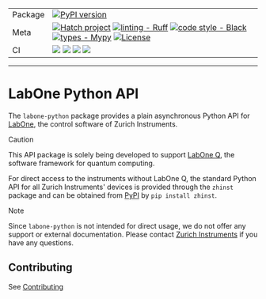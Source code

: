 | | |
| --- | --- |
| Package | [![PyPI version](https://badge.fury.io/py/labone.svg)](https://badge.fury.io/py/labone) |
| Meta | [![Hatch project](https://img.shields.io/badge/%F0%9F%A5%9A-Hatch-4051b5.svg)](https://github.com/pypa/hatch) [![linting - Ruff](https://img.shields.io/endpoint?url=https://raw.githubusercontent.com/charliermarsh/ruff/main/assets/badge/v0.json)](https://github.com/charliermarsh/ruff) [![code style - Black](https://img.shields.io/badge/code%20style-black-000000.svg)](https://github.com/psf/black) [![types - Mypy](https://img.shields.io/badge/types-Mypy-blue.svg)](https://github.com/python/mypy) [![License](https://img.shields.io/badge/License-Apache_2.0-blue.svg)](https://opensource.org/licenses/Apache-2.0)|
| CI | ![](https://github.com/zhinst/labone-python/actions/workflows/github-code-scanning/codeql/badge.svg) ![](https://codecov.io/gh/zhinst/labone-python/branch/main/graph/badge.svg?token=VUDDFQE20M) ![](https://github.com/zhinst/labone-python/actions/workflows/code_quality.yml/badge.svg) ![](https://github.com/zhinst/labone-python/actions/workflows/tests.yml/badge.svg) | 
-----

# LabOne Python API

The `labone-python` package provides a plain asynchronous Python API for [LabOne](https://www.zhinst.com/labone), the control software of Zurich Instruments.

> [!CAUTION]  
> This API package is solely being developed to support [LabOne Q](https://www.zhinst.com/quantum-computing-systems/labone-q), the software framework for quantum computing.
> 
> For direct access to the instruments without LabOne Q, the standard Python API for all Zurich Instruments' devices is provided through the `zhinst` package and can be obtained from [PyPI](https://pypi.org/project/zhinst/) by `pip install zhinst`. 
> 

> [!NOTE]  
> Since `labone-python` is not intended for direct usage, we do not offer any support
> or external documentation. Please contact [Zurich Instruments](mailto:info@zhinst.com) if you have any questions.

## Contributing

See [Contributing](CONTRIBUTING.md)
